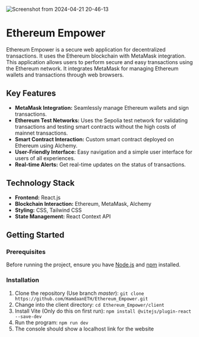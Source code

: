 ![Screenshot from 2024-04-21 20-46-13](https://github.com/HamdaanETH/Ethereum_Empower/assets/126102400/1fda1fe0-6bc6-4da1-b26a-c5c9c3624827)


# Ethereum Empower

Ethereum Empower is a secure web application for decentralized transactions. It uses the Ethereum blockchain with MetaMask integration. This application allows users to perform secure and easy transactions using the Ethereum network. It integrates MetaMask for managing Ethereum wallets and transactions through web browsers.

## Key Features

- **MetaMask Integration:** Seamlessly manage Ethereum wallets and sign transactions.
- **Ethereum Test Networks:** Uses the Sepolia test network for validating transactions and testing smart contracts without the high costs of mainnet transactions.
- **Smart Contract Interaction:** Custom smart contract deployed on Ethereum using Alchemy.
- **User-Friendly Interface:** Easy navigation and a simple user interface for users of all experiences.
- **Real-time Alerts:** Get real-time updates on the status of transactions.

## Technology Stack

- **Frontend:** React.js
- **Blockchain Interaction:** Ethereum, MetaMask, Alchemy
- **Styling:** CSS, Tailwind CSS
- **State Management:** React Context API

## Getting Started

### Prerequisites

Before running the project, ensure you have [Node.js](https://nodejs.org/) and [npm](https://npmjs.com/) installed.

### Installation

1. Clone the repository (Use branch *master*):
   ```git clone https://github.com/HamdaanETH/Ethereum_Empower.git```
2. Change into the client directory:
   ```cd Ethereum_Empower/client```
3. Install Vite (Only do this on first run):
   ```npm install @vitejs/plugin-react --save-dev```
4. Run the program:
   ```npm run dev```
5. The console should show a localhost link for the website